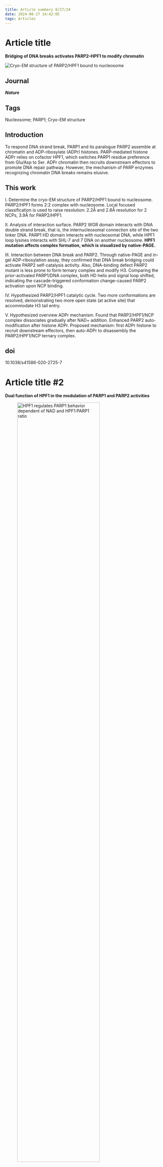 ```yaml
---
title: Article summary 8/27/24
date: 2024-08-27 14:42:05
tags: Articles
---
```


# Article title

**Bridging of DNA breaks activates PARP2–HPF1  to modify chromatin**

![Cryo-EM structure of PARP2/HPF1 bound to nucleosome](image-20240827144403556.png)

## Journal

***Nature***

## Tags

Nucleosome; PARP1; Cryo-EM structure

<!--more-->

## Introduction

To respond DNA strand break, PARP1 and its paralogue PARP2 assemble at chromatin and ADP-ribosylate (ADPr) histones. PARP-mediated histone ADPr relies on cofactor HPF1, which switches PARP1 residue preference from Glu/Asp to Ser. ADPr chromatin then recruits downstream effectors to promote DNA repair pathway. However, the mechanism of PARP enzymes recognizing chromatin DNA breaks remains elusive. 

## This work

I. Determine the cryo-EM structure of PARP2/HPF1 bound to nucleosome. PARP2/HPF1 forms 2:2 complex with nucleosome. Local focused classification is used to raise resolution: 2.2Å and 2.8Å resolution for 2 NCPs, 3.9Å for PARP2/HPF1. 

II. Analysis of interaction surface. PARP2 WGR domain interacts with DNA double strand break, that is, the internucleosomal connection site of the two linker DNA. PARP1 HD domain interacts with nucleosomal DNA, while HPF1 loop lysines interacts with SHL-7 and 7 DNA on another nucleosome. **HPF1 mutation affects complex formation, which is visualized by native-PAGE.**

III. Interaction between DNA break and PARP2. Through native-PAGE and in-gel ADP-ribosylation assay, they confirmed that DNA break bridging could activate PARP2 self-catalysis activity. Also, DNA-binding defect PARP2 mutant is less prone to form ternary complex and modify H3. Comparing the prior-activated PARP1/DNA complex, both HD helix and signal loop shifted, indicating the cascade-triggered conformation change-caused PARP2 activation upon NCP binding. 

IV. Hypothesized PARP2/HPF1 catalytic cycle. Two more conformations are resolved, demonstrating two more open state (at active site) that accommodate H3 tail entry. 

V. Hypothesized overview ADPr mechanism. Found that PARP2/HPF1/NCP complex dissociates gradually after NAD+ addition. Enhanced PARP2 auto-modification after histone ADPr. Proposed mechanism: first ADPr histone to recruit downstream effectors, then auto-ADPr to disassembly the PARP2/HPF1/NCP ternary complex.

## doi

10.1038/s41586-020-2725-7

# Article title #2

**Dual function of HPF1 in the modulation of PARP1 and PARP2 activities**

<figure>
    <img src="image-20240902214522777.png" alt="HPF1 regulates PARP1 behavior dependent of NAD and HPF1:PARP1 ratio" width="80%"/>
    <figcaption>HPF1 regulates PARP1 behavior dependent of NAD and HPF1:PARP1 ratio</figcaption>
</figure>

## Journal

***Communications biology***

## Tags
Biochemistry; PARP1 

## Introduction
PARP1 and PARP2 are of same PARP family enzymes while PARP1 possesses 3 more zinc fingers, which bind DNA. PARP1 and PARP2 exhibit distinct activity behaviors. How co-factor HPF1 regulates PARP1 and PARP2 catalytic activity on nucleosome as well as auto-modification remain largely unexplored.

## This work
This work explored how HPF1 activates PARP1 and PARP2. Using autoradiograms, they found that HPF1 stimulates PARP1/2 auto-modification as well as histone ADP-ribosylation. However the stimulation is limited to a defined range (about 0.5-2eq PARP1) while too high HPF1 concentration leads to declined ADPr chain length. In addition, NAD+ concentration also affects ADPr chain formation.
Overall, PARP1 and PARP2 hardly distinct from each other in catalytic behavior combined with HPF1. However PARP1 and PARP2 have different intrinsic activity towards themselves or nucleosome substrates.

Autoradiogram gels seem smear and heterogenous. 

Hydroxylamine is used to cleave Asp/Glu-modified ADPr chain.

## doi
10.1038/s42003-021-02780-0

# Article title #3

**Serine ADP-Ribosylation Depends on HPF1**

<figure>
    <img src="image-20240902214734173.png" alt="Serine ADP-Ribosylation Depends on HPF1" width="60%"/>
    <figcaption>Serine ADP-Ribosylation Depends on HPF1</figcaption>
</figure>

## Journal

***Molecular Cell***

## Tags
Biochemistry; PARP1; Nucleosome; MS

## Introduction

PARP1 is the major enzyme catalyzing histone ADPr modification. Previously, histone serine-modification is found in DNA damage response while HPF1 is found to be PARP1 co-factor and helps PARP1 ADP-ribosylate histones. However, the chemical basis of PARP1-catalyzed histone ADPr is yet unknown.

## This work

Using SILAC-based unbiased MS analysis, they extracted cell histones and found the ADPr modification sites. As well, they found that histone ADPr relies on HPF1. 

Reconstitution of PARP1/HPF1 activity on H3/H4 tetramer, recombinant histone or histone peptides are performed, using autoradiogram. Nudix is used to cleave poly-ADP-ribosylation to single ribose phosphate which enables MS analysis.

In addition, PARP1 auto-modified serine is also scanned. H1 is also proved to be PARP1 substrate in vitro. Notably, H2A and H4 N terminal serines are shown ADPr modified in vivo. 

## doi

10.17632/pmvv5mdmrm.1

